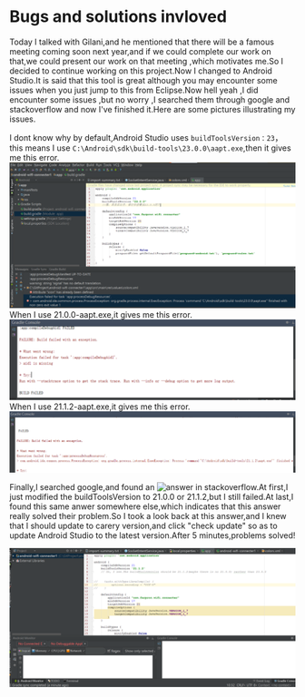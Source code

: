 # Bugs and solutions invloved

Today I talked with Gilani,and he mentioned that there will be a famous meeting coming soon next year,and if we could complete our work on that,we could present our work on that meeting ,which motivates me.So I decided to continue working on this project.Now I changed to Android Studio.It is said that this tool is great although you may encounter some issues when you just jump to this from Eclipse.Now hell yeah ,I did encounter some issues ,but no worry ,I searched them through google and stackoverflow and now I've finished it.Here are some pictures illustrating my issues.

I dont know why by default,Android Studio uses `buildToolsVersion：23`，this means I use `C:\Android\sdk\build-tools\23.0.0\aapt.exe`,then it gives me this error.
![23.0.0-aapt](https://github.com/caiqiqi/android-wifi-connecter1/blob/master/img/issue-appt-23.PNG) </br>
When I use 21.0.0-aapt.exe,it gives me this error.
![21.0.0-aapt](https://github.com/caiqiqi/android-wifi-connecter1/blob/master/img/21.0.0-aapt.PNG) </br>
When I use 21.1.2-aapt.exe,it gives me this error.
![21.1.2-aapt](https://github.com/caiqiqi/android-wifi-connecter1/blob/master/img/21.1.2-aapt.PNG) </br>

Finally,I searched google,and found an ![answer](http://stackoverflow.com/questions/29766830/execution-failed-for-task-appcompiledebugaidl-aidl-is-missing) in stackoverflow.At first,I just modified the buildToolsVersion to 21.0.0 or 21.1.2,but I still failed.At last,I found this same anwer somewhere else,which indicates that this answer really solved their problem.So I took a look back at this answer,and I knew that I should update to carery version,and click "check update" so as to update Android Studio to the latest version.After 5 minutes,problems solved!</br>

![problem solved](https://github.com/caiqiqi/android-wifi-connecter1/blob/master/img/%E9%9D%A0-%E6%94%B9%E6%88%9021.1.2%E7%BB%88%E4%BA%8E%E6%90%9E%E5%AE%9A%E4%BA%86.PNG)
